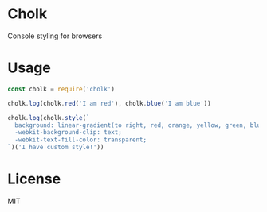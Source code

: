 # Cholk

Console styling for browsers

# Usage

```js
const cholk = require('cholk')

cholk.log(cholk.red('I am red'), cholk.blue('I am blue'))

cholk.log(cholk.style(`
  background: linear-gradient(to right, red, orange, yellow, green, blue);
  -webkit-background-clip: text;
  -webkit-text-fill-color: transparent;
`)('I have custom style!'))
```

# License

MIT
